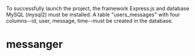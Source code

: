 To successfully launch the project, the framework Express.js and database MySQL (mysql2) must be installed. 
A table "users_messages" with four columns--id, user, message, time--must be created in the database.
# messanger
